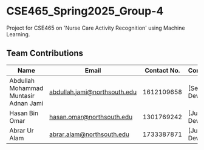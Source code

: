# CSE465_Spring2025_Group-4
Project for CSE465 on 'Nurse Care Activity Recognition' using Machine Learning.
## Team Contributions

| Name                                      | Email                              | Contact No.   | Contribution         |
|-------------------------------------------|------------------------------------|--------------|----------------------|
| Abdullah Mohammad Muntasir Adnan Jami     | abdullah.jami@northsouth.edu      | 1612109658   | [Senior Developer] |
| Hasan Bin Omar                            | hasan.omar@northsouth.edu         | 1301769242   | [Junior Developer] |
| Abrar Ur Alam                             | abrar.alam@northsouth.edu         | 1733387871   | [Junior Developer] |
